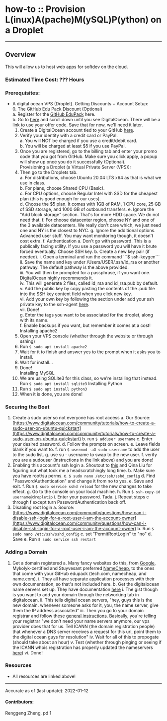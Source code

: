 # how-to :: Provision L(inux)A(pache)M(ySQL)P(ython) on a Droplet
---
## Overview
This will allow us to host web apps for softdev on the cloud.

### Estimated Time Cost: ??? Hours

### Prerequisites:

- A digital ocean VPS (Droplet).
Getting Discounts + Account Setup:  
	0. The GitHub Edu Pack Discount (Optional)  
		a. Register for the [GitHub EduPack](https://education.github.com/pack) here.  
		b. Go to [here](https://education.github.com/pack/offers) and scroll down until you see DigitalOcean. There will be a link to use your offer code. Save that for now, we'll need it later.  
	1. Create a DigitalOcean account tied to your GitHub   [here](https://cloud.digitalocean.com/registrations/new).
	2. Verify your identity with a credit card or PayPal.  
		a. You will NOT be charged if you use a credit/debit card.  
		b. You will be charged at least $5 if you use PayPal.  
	3. Once you are registered, go to the billing tab and enter your promo code that you got from GitHub. Make sure you click apply, a popup will show up once you do it successfully (Optional).  
Provisioning a Droplet (a Virtual Private Server (VPS)):
	4. Then go to the Droplets tab.  
		a. For distributions, choose Ubuntu 20.04 LTS x64 as that is what we use in class.  
		b. For plans, choose Shared CPU (Basic).  
		c. For CPU options, choose Regular Intel with SSD for the cheapest plan (this is good enough for our uses).  
		d. Choose the $5 plan. It comes with 1GB of RAM, 1 CPU core, 25 GB of SSD storage, and 1000 GB of outbound transfers.  
		e. Ignore the "Add block storage" section. That's for more HDD space. We do not need that.  
		f. For choose datacenter region, choose NY and one of the 3 available datacenters. We really don't care which, we just need one and NY is the closest to NYC.  
		g. Ignore the additional options. Advanced user stuff. You may want monitoring though, it doesn't cost extra.  
		f. Authentication  
			a. Don't go with password. This is a publically facing utility. If you use a password you will have it brute forced eventually. Choose SSH key.  
			b. Create a new key pair (if needed).  
				i. Open a terminal and run the command ```$ ssh-keygen```  
				ii. Save the name and key under /Users/USER/.ssh/id_rsa or another pathway. The default pathway is the above provided.  
				iii. You will then be prompted for a passphrase, if you want one. DigitalOcean highly recommends it.  
				iv. This will generate 2 files, called id_rsa and id_rsa.pub by default.  
				v. Add the public key by copy pasting the contents of the .pub file into the SSH key content field when you click new key.  
				vi. Add your own key by following the section under add your ssh private key to the ssh-agent [here](https://docs.github.com/en/authentication/connecting-to-github-with-ssh/generating-a-new-ssh-key-and-adding-it-to-the-ssh-agent).  
				vii. Done!  
		g. Enter the tags you want to be associated for the droplet, along with its name.  
		f. Enable backups if you want, but remember it comes at a cost!  
Installing apache2
	1. Open your VPS console (whether through the website or through sshing)  
	2. Run ```$ sudo apt install apache2```  
	3. Wait for it to finish and answer yes to the prompt when it asks you to install.  
	4. Wait for install...  
	5. Done!  
Installing MySQL  
	1. We are using SQLite3 for this class, so we're installing that instead. Run ```$ sudo apt install sqlite3```
Installing Python  
	1. Run ```$ sudo apt install python3```  
	2. When it is done, you are done!  

### Securing the Boat
1. Create a sudo user so not everyone has root access
	a. Our Source: [https://www.digitalocean.com/community/tutorials/how-to-create-a-sudo-user-on-ubuntu-quickstart](https://www.digitalocean.com/community/tutorials/how-to-create-a-sudo-user-on-ubuntu-quickstart)
	b. run ```$ adduser username```
	c. Enter your desired password.
	d. Follow the prompts on screen.
	e. Leave fields blank if you want to.
	f. run ```$ usermod -aG sudo username``` to add the user to the sudo list.
	g. use su - username to swap to the new user.
	f. verify you are a sudouser (instructions in the link above) and you are done!
2. Enabling this account's ssh login
	a. Shoutout to [this](https://www.digitalocean.com/community/questions/error-permission-denied-publickey-when-i-try-to-ssh) and Qina Liu for figuring out what took me a headscratchingly long time.
	b. Make sure you have root/su perms.
	c. ```$ sudo nano /etc/ssh/sshd_config```
	d. Find "PasswordAuthentication" and change it from no to yes.
	e. Save and exit.
	f. Run ```$ sudo service sshd reload``` for the new changes to take effect.
	g. Go to the console on your local machine.
	h. Run ```$ ssh-copy-id username@dropletip```
	i. Enter your password. Tada.
	j. Repeat steps c through f except turn PasswordAuthentication back off.
2. Disabling root login
	a. Source: [https://www.digitalocean.com/community/questions/how-can-i-disable-ssh-login-for-a-root-user-i-am-the-account-owner](https://www.digitalocean.com/community/questions/how-can-i-disable-ssh-login-for-a-root-user-i-am-the-account-owner)
	b. Run ```$ sudo nano /etc/ssh/sshd_config```
	c. set "PermitRootLogin" to "no"
	d. Save
	e. Run ```$ sudo service ssh restart```

### Adding a Domain
1. Get a domain registered
	a. Many fancy websites do this, from [Google](https://domains.google/), Mykolyk-certified and Stuyvesant preferred [NameCheap](https://www.namecheap.com/), to the ones that come with your GitHub edupack (tech.com, namecheap, and name.com).
		 i. They all have separate application processes with their own documentation, so that's not included here.
	b. Get the digitalocean name servers set up. They have documentation [here](https://docs.digitalocean.com/products/networking/dns/quickstart/)
		i. The gist though is you want to add your domain through the networking tab in digitalocean.
		ii. This tells digital ocean servers, "hey, guys this is the new domain. whenever someone asks for it, you, the name server, give them the IP address associated"
		iii. Then you go to your domain registrar and follow these [general instructions](https://www.digitalocean.com/community/tutorials/how-to-point-to-digitalocean-nameservers-from-common-domain-registrars). Basically, you're telling your registrar "we don't need your name servers anymore, our vps provider does that for us. Tell ICANN (the domain registration people) that whenever a DNS server receives a request for this url, point them to the digital ocean guys for resolution"
		iv. Wait for all of this to propogate (should take about an hour)
		v. Test (whether through pinging or seeing if the ICANN whois registration has properly updated the nameservers [here](https://lookup.icann.org/lookup))
		vi. Done!

### Resources
* All resources are linked above!

---

Accurate as of (last update): 2022-01-12

#### Contributors:  
Renggeng Zheng, pd 1  
